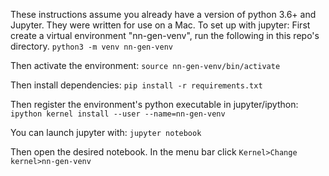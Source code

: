 These instructions assume you already have a version of python 3.6+ and Jupyter. They were written for use on a Mac.
To set up with jupyter:
First create a virtual environment "nn-gen-venv", run the following in this repo's directory.
`python3 -m venv nn-gen-venv`

Then activate the environment:
`source nn-gen-venv/bin/activate`

Then install dependencies:
`pip install -r requirements.txt`

Then register the environment's python executable in jupyter/ipython:
`ipython kernel install --user --name=nn-gen-venv`

You can launch jupyter with:
`jupyter notebook`

Then open the desired notebook. In the menu bar click 
`Kernel>Change kernel>nn-gen-venv`
